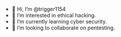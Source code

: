 - 👋 Hi, I’m @trigger1154
- 👀 I’m interested in ethical hacking.
- 🌱 I’m currently learning cyber security.
- 💞️ I’m looking to collaborate on pentesting.


<!---
trigger1154/trigger1154 is a ✨ special ✨ repository because its `README.md` (this file) appears on your GitHub profile.
You can click the Preview link to take a look at your changes.
--->
